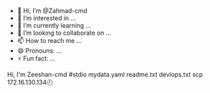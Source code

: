 - 👋 Hi, I’m @Zahmad-cmd
- 👀 I’m interested in ...
- 🌱 I’m currently learning ...
- 💞️ I’m looking to collaborate on ...
- 📫 How to reach me ...
- 😄 Pronouns: ...
- ⚡ Fun fact: ...

<!---
Zahmad-cmd/Zahmad-cmd is a ✨ special ✨ repository because its `README.md` (this file) appears on your GitHub profile.
You can click the Preview link to take a look at your changes.
--->
Hi, I'm Zeeshan-cmd
#stdio mydata.yaml
readme.txt devlops.txt
scp 172.16.130.134🕗
